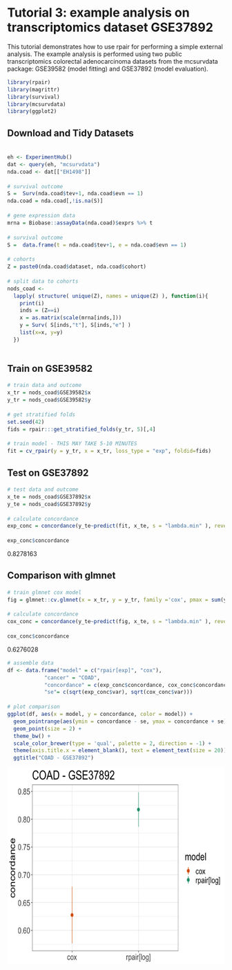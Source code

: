 Tutorial 3: example analysis on transcriptomics dataset GSE37892
================

This tutorial demonstrates how to use rpair for performing a simple external analysis. The example analysis is performed using two public transcriptomics colorectal adenocarcinoma datasets from the mcsurvdata package: GSE39582 (model fitting) and GSE37892 (model evaluation).

``` r
library(rpair)
library(magrittr)
library(survival)
library(mcsurvdata)
library(ggplot2)
```

## Download and Tidy Datasets
```r

eh <- ExperimentHub()
dat <- query(eh, "mcsurvdata")
nda.coad <- dat[["EH1498"]]

# survival outcome 
S =  Surv(nda.coad$tev+1, nda.coad$evn == 1)
nda.coad = nda.coad[,!is.na(S)] 

# gene expression data
mrna = Biobase::assayData(nda.coad)$exprs %>% t

# survival outcome 
S =  data.frame(t = nda.coad$tev+1, e = nda.coad$evn == 1)

# cohorts 
Z = paste0(nda.coad$dataset, nda.coad$cohort)

# split data to cohorts 
nods_coad <-
  lapply( structure( unique(Z), names = unique(Z) ), function(i){
    print(i)
    inds = (Z==i)
    x = as.matrix(scale(mrna[inds,]))
    y = Surv( S[inds,"t"], S[inds,"e"] )
    list(x=x, y=y)
  })
  

```

## Train on GSE39582
```r
# train data and outcome
x_tr = nods_coad$GSE39582$x
y_tr = nods_coad$GSE39582$y

# get stratified folds
set.seed(42)
fids = rpair:::get_stratified_folds(y_tr, 5)[,4]

# train model - THIS MAY TAKE 5-10 MINUTES
fit = cv_rpair(y = y_tr, x = x_tr, loss_type = "exp", foldid=fids)

```

## Test on GSE37892
```r
# test data and outcome
x_te = nods_coad$GSE37892$x
y_te = nods_coad$GSE37892$y

# calculate concordance
exp_conc = concordance(y_te~predict(fit, x_te, s = "lambda.min" ), reverse = T)

exp_conc$concordance
```
0.8278163


## Comparison with glmnet
```r
# train glmnet cox model
fig = glmnet::cv.glmnet(x = x_tr, y = y_tr, family ='cox', pmax = sum(y_tr[,2]), foldid = fids)

# calculate concordance
cox_conc = concordance(y_te~predict(fig, x_te, s = "lambda.min" ), reverse = T)

cox_conc$concordance
```
0.6276028

```r
# assemble data
df <- data.frame("model" = c("rpair[exp]", "cox"), 
            "cancer" = "COAD", 
            "concordance" = c(exp_conc$concordance, cox_conc$concordance),
            "se"= c(sqrt(exp_conc$var), sqrt(cox_conc$var)))

# plot comparison
ggplot(df, aes(x = model, y = concordance, color = model)) + 
  geom_pointrange(aes(ymin = concordance - se, ymax = concordance + se)) +
  geom_point(size = 2) + 
  theme_bw() + 
  scale_color_brewer(type = 'qual', palette = 2, direction = -1) +
  theme(axis.title.x = element_blank(), text = element_text(size = 20)) +
  ggtitle("COAD - GSE37892")
```
<img src="imgs/rpair-log_cox_comparison.png" width="665" height="455" />
